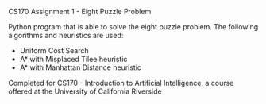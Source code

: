 CS170 Assignment 1 - Eight Puzzle Problem

Python program that is able to solve the eight puzzle problem. The following algorithms and heuristics are used:
- Uniform Cost Search
- A* with Misplaced Tilee heuristic
- A* with Manhattan Distance heuristic

Completed for CS170 - Introduction to Artificial Intelligence, a course offered at the University of California Riverside
